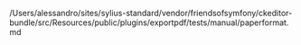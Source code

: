 /Users/alessandro/sites/sylius-standard/vendor/friendsofsymfony/ckeditor-bundle/src/Resources/public/plugins/exportpdf/tests/manual/paperformat.md